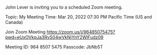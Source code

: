 John Lever is inviting you to a scheduled Zoom meeting.

Topic: My Meeting
Time: Mar 20, 2022 07:30 PM Pacific Time (US and Canada)

Join Zoom Meeting
https://zoom.us/j/96485075475?pwd=eUxOVkpJa3RvS04wVkNjYnY2WlFudz09

Meeting ID: 964 8507 5475
Passcode: JbNb5T



